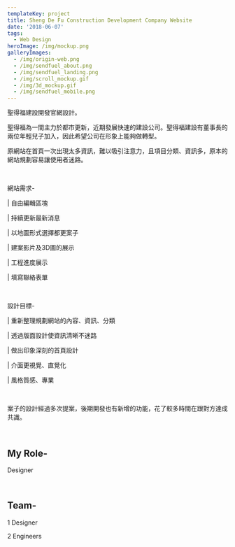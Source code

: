 ```yaml
---
templateKey: project
title: Sheng De Fu Construction Development Company Website
date: '2018-06-07'
tags:
  - Web Design
heroImage: /img/mockup.png
galleryImages:
  - /img/origin-web.png
  - /img/sendfuel_about.png
  - /img/sendfuel_landing.png
  - /img/scroll_mockup.gif
  - /img/3d_mockup.gif
  - /img/sendfuel_mobile.png
---
```

聖得福建設開發官網設計。

聖得福為一間主力於都市更新，近期發展快速的建設公司。聖得福建設有董事長的兩位年輕兒子加入，因此希望公司在形象上能夠做轉型。

原網站在首頁一次出現太多資訊，難以吸引注意力，且項目分類、資訊多，原本的網站規劃容易讓使用者迷路。

<br/>

網站需求-

\| 自由編輯區塊

\| 持續更新最新消息

\| 以地圖形式選擇都更案子

\| 建案影片及3D圖的展示

\| 工程進度展示

\| 填寫聯絡表單

<br/>

設計目標-

\| 重新整理規劃網站的內容、資訊、分類

\| 透過版面設計使資訊清晰不迷路

\| 做出印象深刻的首頁設計

\| 介面更視覺、直覺化

\| 風格質感、專業

<br/>

案子的設計經過多次提案，後期開發也有新增的功能，花了較多時間在跟對方達成共識。

<br/>

## My Role-

Designer

<br/>

## Team-

1 Designer

2 Engineers
